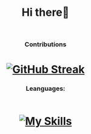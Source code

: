 <div id="header" align="center">

# Hi there👋<br><br>

### Contributions<br>
# [![GitHub Streak](http://github-readme-streak-stats.herokuapp.com?user=SalaniLeo&theme=tokyonight_duo&hide_border=true&border_radius=15)](https://git.io/streak-stats)

### Leanguages:<br><br>

# [![My Skills](https://skillicons.dev/icons?i=python,html,css,javascript,c,java)](https://skillicons.dev)

</div>
